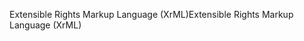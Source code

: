 <span data-ttu-id="5f55c-101">Extensible Rights Markup Language (XrML)</span><span class="sxs-lookup"><span data-stu-id="5f55c-101">Extensible Rights Markup Language (XrML)</span></span>